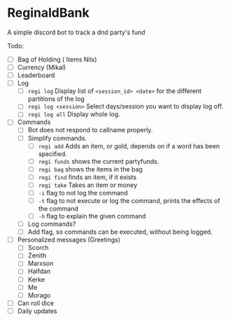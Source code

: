 # ReginaldBank
A simple discord bot to track a dnd party's fund

Todo:
- [ ] Bag of Holding ( Items Nils)
- [ ] Currency (Mikal)
- [ ] Leaderboard
- [ ] Log
    - [ ] `regi log` Display list of `<session_id> <date>` for the different partitions of the log
    - [ ] `regi log <session>` Select days/session you want to display log off.
    - [ ] `regi log all` Display whole log.
- [ ] Commands
    - [ ] Bot does not respond to callname properly.
    - [ ] Simplify commands.
        - [ ] `regi add` Adds an item, or gold, depends on if a word has been specified.
        - [ ] `regi funds` shows the current partyfunds.
        - [ ] `regi bag` shows the items in the bag
        - [ ] `regi find` finds an item, if it exists
        - [ ] `regi take` Takes an item or money
        - [ ] `-i` flag to not log the command
        - [ ] `-t` flag to not execute or log the command, prints the effects of the command
        - [ ] `-h` flag to explain the given command
    - [ ] Log commands?
    - [ ] Add flag, so commands can be executed, without being logged.
- [ ] Personalized messages (Greetings)
    - [ ] Scorch
    - [ ] Zenith
    - [ ] Marxson
    - [ ] Halfdan
    - [ ] Kerke
    - [ ] Me
    - [ ] Morago
- [ ] Can roll dice
- [ ] Daily updates
